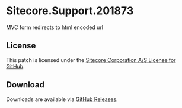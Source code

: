 # Sitecore.Support.201873
MVC form redirects to html encoded url

## License  
This patch is licensed under the [Sitecore Corporation A/S License for GitHub](https://github.com/sitecoresupport/Sitecore.Support.201873/blob/master/LICENSE).  

## Download  
Downloads are available via [GitHub Releases](https://github.com/sitecoresupport/Sitecore.Support.201873/releases).  
